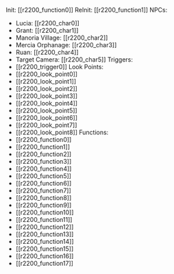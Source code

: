 Init: [[r2200_function0]]
ReInit: [[r2200_function1]]
NPCs:
- Lucia: [[r2200_char0]]
- Grant: [[r2200_char1]]
- Manoria Village: [[r2200_char2]]
- Mercia Orphanage: [[r2200_char3]]
- Ruan: [[r2200_char4]]
- Target Camera: [[r2200_char5]]
Triggers:
- [[r2200_trigger0]]
Look Points:
- [[r2200_look_point0]]
- [[r2200_look_point1]]
- [[r2200_look_point2]]
- [[r2200_look_point3]]
- [[r2200_look_point4]]
- [[r2200_look_point5]]
- [[r2200_look_point6]]
- [[r2200_look_point7]]
- [[r2200_look_point8]]
Functions:
- [[r2200_function0]]
- [[r2200_function1]]
- [[r2200_function2]]
- [[r2200_function3]]
- [[r2200_function4]]
- [[r2200_function5]]
- [[r2200_function6]]
- [[r2200_function7]]
- [[r2200_function8]]
- [[r2200_function9]]
- [[r2200_function10]]
- [[r2200_function11]]
- [[r2200_function12]]
- [[r2200_function13]]
- [[r2200_function14]]
- [[r2200_function15]]
- [[r2200_function16]]
- [[r2200_function17]]
